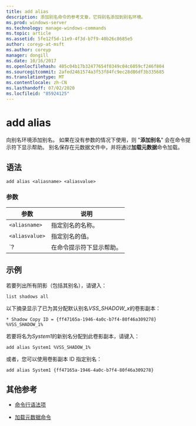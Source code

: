 ```yaml
---
title: add alias
description: 添加别名命令的参考文章，它将别名添加到别名环境。
ms.prod: windows-server
ms.technology: manage-windows-commands
ms.topic: article
ms.assetid: 5fe12f5d-11e9-4f3d-b7f9-40b26c8685e5
author: coreyp-at-msft
ms.author: coreyp
manager: dongill
ms.date: 10/16/2017
ms.openlocfilehash: 405c04b17b32477654f0349c04c6059cf246f804
ms.sourcegitcommit: 2afed2461574a3f53f84fc9ec28d86df3b335685
ms.translationtype: MT
ms.contentlocale: zh-CN
ms.lasthandoff: 07/02/2020
ms.locfileid: "85924125"
---
```

# <a name="add-alias"></a>add alias

向别名环境添加别名。 如果在没有参数的情况下使用，则 "**添加别名**" 会在命令提示符下显示帮助。 别名保存在元数据文件中，并将通过**加载元数据**命令加载。

## <a name="syntax"></a>语法

```
add alias <aliasname> <aliasvalue>
```

### <a name="parameters"></a>参数

| 参数 | 说明 |
| --------- | ----------- |
| `<aliasname>` | 指定别名的名称。 |
| `<aliasvalue>` | 指定别名的值。 |
| `? | 在命令提示符下显示帮助。 |

## <a name="examples"></a>示例

若要列出所有阴影（包括其别名），请键入：

```
list shadows all
```

以下摘录显示了已为其分配默认别名*VSS_SHADOW_x*的卷影副本：

```
* Shadow Copy ID = {ff47165a-1946-4a0c-b7f4-80f46a309278}
%VSS_SHADOW_1%
```

若要将名为*System1*的新别名分配到此卷影副本，请键入：

```
add alias System1 %VSS_SHADOW_1%
```

或者，您可以使用卷影副本 ID 指定别名：

```
add alias System1 {ff47165a-1946-4a0c-b7f4-80f46a309278}
```

## <a name="additional-references"></a>其他参考

- [命令行语法项](command-line-syntax-key.md)

- [加载元数据命令](load-metadata.md)

